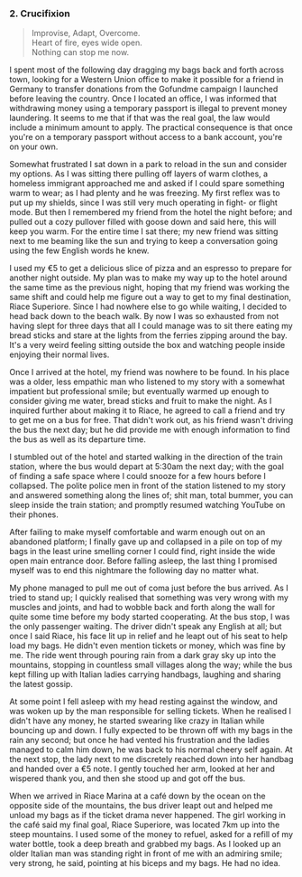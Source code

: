 ### 2. Crucifixion

> Improvise, Adapt, Overcome.<br/>
> Heart of fire, eyes wide open.<br/>
> Nothing can stop me now.<br/>

I spent most of the following day dragging my bags back and forth across town, looking for a Western Union office to make it possible for a friend in Germany to transfer donations from the Gofundme campaign I launched before leaving the country. Once I located an office, I was informed that withdrawing money using a temporary passport is illegal to prevent money laundering. It seems to me that if that was the real goal, the law would include a minimum amount to apply. The practical consequence is that once you're on a temporary passport without access to a bank account, you're on your own.

Somewhat frustrated I sat down in a park to reload in the sun and consider my options. As I was sitting there pulling off layers of warm clothes, a homeless immigrant approached me and asked if I could spare something warm to wear; as I had plenty and he was freezing. My first reflex was to put up my shields, since I was still very much operating in fight- or flight mode. But then I remembered my friend from the hotel the night before; and pulled out a cozy pullover filled with goose down and said here, this will keep you warm. For the entire time I sat there; my new friend was sitting next to me beaming like the sun and trying to keep a conversation going using the few English words he knew.

I used my €5 to get a delicious slice of pizza and an espresso to prepare for another night outside. My plan was to make my way up to the hotel around the same time as the previous night, hoping that my friend was working the same shift and could help me figure out a way to get to my final destination, Riace Superiore. Since I had nowhere else to go while waiting, I decided to head back down to the beach walk. By now I was so exhausted from not having slept for three days that all I could manage was to sit there eating my bread sticks and stare at the lights from the ferries zipping around the bay. It's a very weird feeling sitting outside the box and watching people inside enjoying their normal lives.

Once I arrived at the hotel, my friend was nowhere to be found. In his place was a older, less empathic man who listened to my story with a somewhat impatient but professional smile; but eventually warmed up enough to consider giving me water, bread sticks and fruit to make the night. As I inquired further about making it to Riace, he agreed to call a friend and try to get me on a bus for free. That didn't work out, as his friend wasn't driving the bus the next day; but he did provide me with enough information to find the bus as well as its departure time.

I stumbled out of the hotel and started walking in the direction of the train station, where the bus would depart at 5:30am the next day; with the goal of finding a safe space where I could snooze for a few hours before I collapsed. The polite police men in front of the station listened to my story and answered something along the lines of; shit man, total bummer, you can sleep inside the train station; and promptly resumed watching YouTube on their phones.

After failing to make myself comfortable and warm enough out on an abandoned platform; I finally gave up and collapsed in a pile on top of my bags in the least urine smelling corner I could find, right inside the wide open main entrance door. Before falling asleep, the last thing I promised myself was to end this nightmare the following day no matter what.

My phone managed to pull me out of coma just before the bus arrived. As I tried to stand up; I quickly realised that something was very wrong with my muscles and joints, and had to wobble back and forth along the wall for quite some time before my body started cooperating. At the bus stop, I was the only passenger waiting. The driver didn't speak any English at all; but once I said Riace, his face lit up in relief and he leapt out of his seat to help load my bags. He didn't even mention tickets or money, which was fine by me. The ride went through pouring rain from a dark gray sky up into the mountains, stopping in countless small villages along the way; while the bus kept filling up with Italian ladies carrying handbags, laughing and sharing the latest gossip.

At some point I fell asleep with my head resting against the window, and was woken up by the man responsible for selling tickets. When he realised I didn't have any money, he started swearing like crazy in Italian while bouncing up and down. I fully expected to be thrown off with my bags in the rain any second; but once he had vented his frustration and the ladies managed to calm him down, he was back to his normal cheery self again. At the next stop, the lady next to me discretely reached down into her handbag and handed over a €5 note. I gently touched her arm, looked at her and wispered thank you, and then she stood up and got off the bus.

When we arrived in Riace Marina at a café down by the ocean on the opposite side of the mountains, the bus driver leapt out and helped me unload my bags as if the ticket drama never happened. The girl working in the café said my final goal, Riace Superiore, was located 7km up into the steep mountains. I used some of the money to refuel, asked for a refill of my water bottle, took a deep breath and grabbed my bags. As I looked up an older Italian man was standing right in front of me with an admiring smile; very strong, he said, pointing at his biceps and my bags. He had no idea.